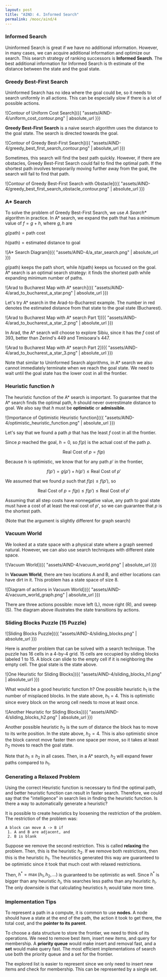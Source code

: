 ```yaml
---
layout: post
title: "AIND: 4. Informed Search"
permalink: /mooc/aind/4
---
```


### Informed Search

Uninformed Search is great if we have no additional information. However, in many cases, we can acquire additional information and optimize our search. This search strategy of ranking successors is **Informed Search**. The best additional information for Informed Search is th estimate of the distance between the state and the goal state.

### Greedy Best-First Search

Uninformed Search has no idea where the goal could be, so it needs to search uniformly in all actions. This can be especially slow if there is a lot of possible actions.

![Contour of Uniform Cost Search]({{ "assets/AIND-4/uniform_cost_contour.png" | absolute_url }})

**Greedy Best-First Search** is a naive search algorithm uses the distance to the goal state. The search is directed towards the goal.

![Contour of Greedy Best-First Search]({{ "assets/AIND-4/greedy_best_first_search_contour.png" | absolute_url }})

Sometimes, this search will find the best path quickly. However, if there are obstacles, Greedy Best-First Search could fail to find the optimal path. If the shortest path involves temporarily moving further away from the goal, the search will fail to find that path.

![Contour of Greedy Best-First Search with Obstacle]({{ "assets/AIND-4/greedy_best_first_search_obstacle_contour.png" | absolute_url }})

### A* Search

To solve the problem of Greedy Best-First Search, we use **A* Search** algorithm in practice. In A* search, we expand the path that has a minimum value of $f = g + h$, where $g, h$ are

$g(\text{path}) = \text{path cost}$

$h(\text{path}) = \text{estimated distance to goal}$

![A* Search Diagram]({{ "assets/AIND-4/a_star_search.png" | absolute_url }})

$g(\text{path})$ keeps the path short, while $h(\text{path})$ keeps us focused on the goal. A* search is an optimal search strategy: it finds the shortest path while expanding minimum number of paths.

![Arad to Bucharest Map with A* search]({{ "assets/AIND-4/arad_to_bucharest_a_star.png" | absolute_url }})

Let's try A* search in the Arad-to-Bucharest example. The number in red denotes the estimated distance from that state to the goal state (Bucharest).

![Arad to Bucharest Map with A* search Part 1]({{ "assets/AIND-4/arad_to_bucharest_a_star_2.png" | absolute_url }})

In Arad, the A* search will choose to explore Sibiu, since it has the $f$ cost of 393, better than Zerind's 449 and Timisoara's 447.

![Arad to Bucharest Map with A* search Part 2]({{ "assets/AIND-4/arad_to_bucharest_a_star_3.png" | absolute_url }})

Note that similar to Uninformed Search algorithms, in A* search we also cannot immediately terminate when we reach the goal state. We need to wait until the goal state has the lower cost in all the frontier.

### Heuristic function $h$

The heuristic function of the A* search is important. To guarantee that the A* search finds the optimal path, $h$ should never overestimate distance to goal. We also say that $h$ must be **optimistic** or **admissible**.

![Importance of Optimistic Heuristic function]({{ "assets/AIND-4/optimistic_heuristic_function.png" | absolute_url }})

Let's say that we found a path $p$ that has the least $f$ cost in all the frontier. 

Since $p$ reached the goal, $h=0$, so $f(p)$ is the actual cost of the path $p$. 

$$ \text{Real Cost of }p = f(p) $$

Because $h$ is optimistic, we know that for any path $p'$ in the frontier,

$$ f(p') = g(p') + h(p') \leq \text{Real Cost of }p' $$

We assumed that we found $p$ such that $f(p) \leq f(p')$, so

$$ \text{Real Cost of }p = f(p) \leq f(p') \leq \text{Real Cost of }p'$$

Assuming that all step costs have nonnegative value, any path to goal state must have a cost of at least the real cost of $p'$, so we can guarantee that $p$ is the shortest path.

(Note that the argument is slightly different for graph search)

### Vacuum World

We looked at a state space with a physical state where a graph seemed natural. However, we can also use search techniques with different state space.

 ![Vacuum World]({{ "assets/AIND-4/vacuum_world.png" | absolute_url }})

In **Vacuum World**, there are two locations A and B, and either locations can have dirt in it. This problem has a state space of size 8.

![Diagram of actions in Vacuum World]({{ "assets/AIND-4/vacuum_world_graph.png" | absolute_url }})

There are three actions possible: move left (L), move right (R), and sweep (S). The diagram above illustrates the state transitions by actions.

### Sliding Blocks Puzzle (15 Puzzle)

![Sliding Blocks Puzzle]({{ "assets/AIND-4/sliding_blocks.png" | absolute_url }})

Here is another problem that can be solved with a search technique. The puzzle has 16 cells in a 4-by-4 grid. 15 cells are occupied by sliding blocks labeled 1 to 15. A block can slide to the empty cell if it is neighboring the empty cell. The goal state is the state above.

![One Heuristic for Sliding Blocks]({{ "assets/AIND-4/sliding_blocks_h1.png" | absolute_url }})

What would be a good heuristic function $h$? One possible heuristic $h_1$ is the number of misplaced blocks. In the state above, $h_1 = 4$. This is optimistic since every block on the wrong cell needs to move at least once.

![Another Heuristic for Sliding Blocks]({{ "assets/AIND-4/sliding_blocks_h2.png" | absolute_url }})

Another possible heuristic $h_2$ is the sum of distance the block has to move to its write position. In the state above, $h_2=4$. This is also optimistic since the block cannot move faster then one space per move, so it takes at least $h_2$ moves to reach the goal state.

Note that $h_1 \leq h_2$ in all cases. Then, in a A* search, $h_2$ will expand fewer paths compared to $h_1$.

### Generating a Relaxed Problem

Using the correct Heuristic function is necessary to find the optimal path, and better heuristic function can result in faster search. Therefore, we could say that the "intelligence" in search lies in finding the heuristic function. Is there a way to automatically generate a heuristic?

It is possible to create heuristics by loosening the restriction of the problem. The restriction of the problem was:

```
A block can move A -> B if
 1. A and B are adjacent, and
 2. B is blank
```

Suppose we remove the second restriction. This is called **relaxing** the problem. Then, this is the heuristic $h_2$. If we remove both restrictions, then this is the heuristic $h_1$. The heuristics generated this way are guaranteed to be optimistic since it took that much cost with relaxed restrictions. 

Then, $h^* = \max(h_1, h_2, \ldots)$ is guaranteed to be optimistic as well. Since $h^*$ is bigger than any heuristic $h_i$, this searches less paths than any heuristic $h_i$. The only downside is that calculating heuristics $h_i$ would take more time.

### Implementation Tips

To represent a path in a compute, it is common to use **nodes**. A node should have a state at the end of the path, the action it took to get there, the total cost, and the **pointer to its parent**.

To choose a data structure to store the frontier, we need to think of its operations. We need to remove best item, insert new items, and query for membership. A **priority queue** would make insert and removal fast, and a **set** would make query fast. The most efficient implementations of search use both the priority queue and a set for the frontier.

The explored list is easier to represent since we only need to insert new items and check for membership. This can be represented by a single set.
